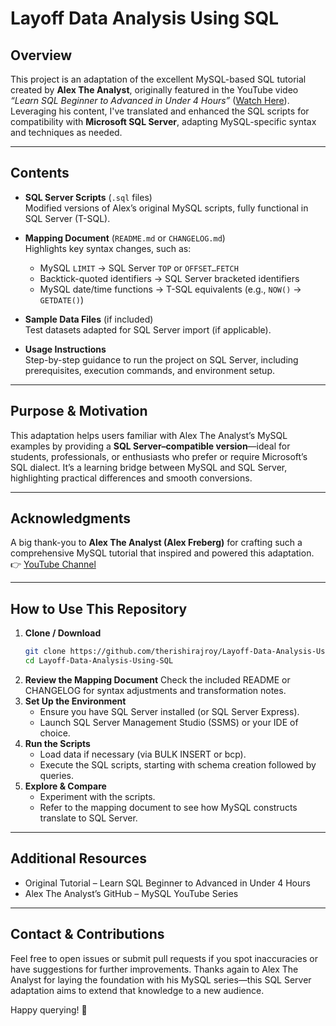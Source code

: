 # Layoff Data Analysis Using SQL

## Overview  
This project is an adaptation of the excellent MySQL-based SQL tutorial created by **Alex The Analyst**, originally featured in the YouTube video *“Learn SQL Beginner to Advanced in Under 4 Hours”* ([Watch Here](https://www.youtube.com/watch?v=OT1RErkfLNQ)). Leveraging his content, I've translated and enhanced the SQL scripts for compatibility with **Microsoft SQL Server**, adapting MySQL-specific syntax and techniques as needed.

---

## Contents  
- **SQL Server Scripts** (`.sql` files)  
  Modified versions of Alex’s original MySQL scripts, fully functional in SQL Server (T-SQL).

- **Mapping Document** (`README.md` or `CHANGELOG.md`)  
  Highlights key syntax changes, such as:  
  - MySQL `LIMIT` → SQL Server `TOP` or `OFFSET…FETCH`  
  - Backtick-quoted identifiers → SQL Server bracketed identifiers  
  - MySQL date/time functions → T-SQL equivalents (e.g., `NOW()` → `GETDATE()`)

- **Sample Data Files** (if included)  
  Test datasets adapted for SQL Server import (if applicable).

- **Usage Instructions**  
  Step-by-step guidance to run the project on SQL Server, including prerequisites, execution commands, and environment setup.

---

## Purpose & Motivation  
This adaptation helps users familiar with Alex The Analyst’s MySQL examples by providing a **SQL Server–compatible version**—ideal for students, professionals, or enthusiasts who prefer or require Microsoft’s SQL dialect. It’s a learning bridge between MySQL and SQL Server, highlighting practical differences and smooth conversions.

---

## Acknowledgments  
A big thank-you to **Alex The Analyst (Alex Freberg)** for crafting such a comprehensive MySQL tutorial that inspired and powered this adaptation.  
👉 [YouTube Channel](https://www.youtube.com/@AlexTheAnalyst)  

---

## How to Use This Repository  

1. **Clone / Download**  
   ```bash
   git clone https://github.com/therishirajroy/Layoff-Data-Analysis-Using-SQL.git
   cd Layoff-Data-Analysis-Using-SQL
   ```
2. **Review the Mapping Document**
   Check the included README or CHANGELOG for syntax adjustments and transformation notes.
3. **Set Up the Environment**
   - Ensure you have SQL Server installed (or SQL Server Express).
   - Launch SQL Server Management Studio (SSMS) or your IDE of choice.
4. **Run the Scripts**
    - Load data if necessary (via BULK INSERT or bcp).
    - Execute the SQL scripts, starting with schema creation followed by queries.
5. **Explore & Compare**
   - Experiment with the scripts.
   - Refer to the mapping document to see how MySQL constructs translate to SQL Server.

---

## Additional Resources
- Original Tutorial – Learn SQL Beginner to Advanced in Under 4 Hours
- Alex The Analyst’s GitHub – MySQL YouTube Series

---

## Contact & Contributions
Feel free to open issues or submit pull requests if you spot inaccuracies or have suggestions for further improvements.
Thanks again to Alex The Analyst for laying the foundation with his MySQL series—this SQL Server adaptation aims to extend that knowledge to a new audience.

Happy querying! 🎉
